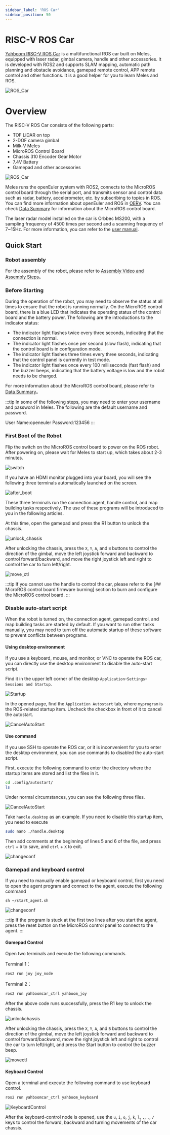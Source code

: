 ```yaml
---
sidebar_label: 'ROS Car'
sidebar_position: 50
---
```


# RISC-V ROS Car

[Yahboom RISC-V ROS Car](https://www.yahboom.com/tbdetails?id=591) is a multifunctional ROS car built on Meles, equipped with laser radar, gimbal camera, handle and other accessories. It is developed with ROS2 and supports SLAM mapping, automatic path planning and obstacle avoidance, gamepad remote control, APP remote control and other functions. It is a good helper for you to learn Meles and ROS.

![ROS_Car](/docs/meles/ros_car.webp)

# Overview

The RISC-V ROS Car consists of the following parts:

- TOF LiDAR on top
- 2-DOF camera gimbal
- Milk-V Meles
- MicroROS Control Board
- Chassis 310 Encoder Gear Motor
- 7.4V Battery
- Gamepad and other accessories

![ROS_Car](/docs/meles/ros_car_assembly_en.webp)

Meles runs the openEuler system with ROS2, connects to the MicroROS control board through the serial port, and transmits sensor and control data such as radar, battery, accelerometer, etc. by subscribing to topics in ROS. You can find more information about openEuler and ROS in [OERV](https://www.oerv.wiki/robot/bestofpractice/05.html). You can check [Data Summary](https://www.yahboom.com/study/MicroROS-Board) for information about the MicroROS control board.

The laser radar model installed on the car is Orbbec MS200, with a sampling frequency of 4500 times per second and a scanning frequency of 7~15Hz. For more information, you can refer to the [user manual](https://www.oradar.com.cn/index/download/index.html?pid=2&id=4).

## Quick Start

### Robot assembly

For the assembly of the robot, please refer to [Assembly Video and Assembly Steps](https://www.yahboom.com/build.html?id=9624&cid=637)。

### Before Starting

During the operation of the robot, you may need to observe the status at all times to ensure that the robot is running normally. On the MicroROS control board, there is a blue LED that indicates the operating status of the control board and the battery power. The following are the introductions to the indicator status:

- The indicator light flashes twice every three seconds, indicating that the connection is normal.
- The indicator light flashes once per second (slow flash), indicating that the control board is in configuration mode.
- The indicator light flashes three times every three seconds, indicating that the control panel is currently in test mode.
- The indicator light flashes once every 100 milliseconds (fast flash) and the buzzer beeps, indicating that the battery voltage is low and the robot needs to be charged.

For more information about the MicroROS control board, please refer to [Data Summary](https://www.yahboom.com/study/MicroROS-Board)。

:::tip
In some of the following steps, you may need to enter your username and password in Meles. The following are the default username and password.

User Name:openeuler
Password:123456
:::

### First Boot of the Robot

Flip the switch on the MicroROS control board to power on the ROS robot. After powering on, please wait for Meles to start up, which takes about 2-3 minutes.

![switch](/docs/meles/ros_car_sw.webp)

If you have an HDMI monitor plugged into your board, you will see the following three terminals automatically launched on the screen.

![after_boot](/docs/meles/ros_car_bootup.webp)

These three terminals run the connection agent, handle control, and map building tasks respectively. The use of these programs will be introduced to you in the following articles.

At this time, open the gamepad and press the R1 button to unlock the chassis.

![unlock_chassis](/docs/meles/ros_car_gamepad_unlock.jpg)

After unlocking the chassis, press the ```X```, ```Y```, ```A```, and ```B``` buttons to control the direction of the gimbal, move the left joystick forward and backward to control forward/backward, and move the right joystick left and right to control the car to turn left/right.

![move_ctl](/docs/meles/ros_car_gamepad_guide.jpg)

:::tip
If you cannot use the handle to control the car, please refer to the [## MicroROS control board firmware burning] section to burn and configure the MicroROS control board.
:::

### Disable auto-start script

When the robot is turned on, the connection agent, gamepad control, and map building tasks are started by default. If you want to run other tasks manually, you may need to turn off the automatic startup of these software to prevent conflicts between programs.

#### Using desktop environment

If you use a keyboard, mouse, and monitor, or VNC to operate the ROS car, you can directly use the desktop environment to disable the auto-start script.

Find it in the upper left corner of the desktop ```Application```-```Settings```-```Sessions and Startup```.

![Startup](/docs/meles/ros_car_startup_menu.jpg)

In the opened page, find the ```Application Autostart``` tab, where ```myprogram``` is the ROS-related startup item. Uncheck the checkbox in front of it to cancel the autostart.

![CancelAutoStart](/docs/meles/ros_car_startup_set.jpg)

#### Use command

If you use SSH to operate the ROS car, or it is inconvenient for you to enter the desktop environment, you can use commands to disabled the auto-start script.

First, execute the following command to enter the directory where the startup items are stored and list the files in it.

```bash
cd .config/autostart/
ls
```

Under normal circumstances, you can see the following three files.

![CancelAutoStart](/docs/meles/ros_car_startup_conf.jpg)

Take ```handle.desktop``` as an example. If you need to disable this startup item, you need to execute

```bash
sudo nano ./handle.desktop
```

Then add comments at the beginning of lines 5 and 6 of the file, and press ```ctrl``` + ```O``` to save, and ```ctrl``` + ```X``` to exit.

![changeconf](/docs/meles/ros_car_startup_setconf.jpg)
 
### Gamepad and keyboard control

If you need to manually enable gamepad or keyboard control, first you need to open the agent program and connect to the agent, execute the following command

```
sh ~/start_agent.sh
```

![changeconf](/docs/meles/ros_car_agent_node.jpg)

:::tip
If the program is stuck at the first two lines after you start the agent, press the reset button on the MicroROS control panel to connect to the agent.
:::

#### Gamepad Control

Open two terminals and execute the following commands.

Terminal 1：

```bash
ros2 run joy joy_node
```

Terminal 2：

```bash
ros2 run yahboomcar_ctrl yahboom_joy
```

After the above code runs successfully, press the R1 key to unlock the chassis.

![unlockchassis](/docs/meles/ros_car_gamepad_unlock.jpg)

After unlocking the chassis, press the ```X```, ```Y```, ```A```, and ```B``` buttons to control the direction of the gimbal, move the left joystick forward and backward to control forward/backward, move the right joystick left and right to control the car to turn left/right, and press the Start button to control the buzzer beep.

![movectl](/docs/meles/ros_car_gamepad_guide.jpg)

#### Keyboard Control

Open a terminal and execute the following command to use keyboard control.

```bash
ros2 run yahboomcar_ctrl yahboom_keyboard
```

![KeyboardControl](/docs/meles/ros_car_keyboard_node.jpg)

After the keyboard-control node is opened, use the ```u```, ```i```, ```o```, ```j```, ```k```, ```l```, ```,```, ```.```, ```/``` keys to control the forward, backward and turning movements of the car chassis.
